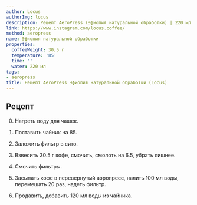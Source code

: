 ```yaml
---
author: Locus
authorImg: locus
description: Рецепт AeroPress (Эфиопия натуральной обработки) | 220 мл | 30.5 г
link: https://www.instagram.com/locus.coffee/
method: aeropress
name: Эфиопия натуральной обработки
properties:
  coffeeWeight: 30,5 г
  temperature: '85'
  time: ''
  water: 220 мл
tags:
- aeropress
title: Рецепт AeroPress Эфиопия натуральной обработки (Locus)
---
```


## Рецепт

0. Нагреть воду для чашек.

1. Поставить чайник на 85.

2. Заложить фильтр в сито.

3. Взвесить 30.5 г кофе, смочить, смолоть на 6.5, убрать лишнее.

4. Смочить фильтры.

5. Засыпать кофе в перевернутый аэропресс, налить 100 мл воды, перемешать 20 раз, надеть фильтр.

6. Продавить, добавить 120 мл воды из чайника.

<br>
